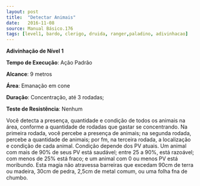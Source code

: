 ```yaml
---
layout: post
title:  "Detectar Animais"
date:   2016-11-08
source: Manual Básico.176
tags: [level1, bardo, clerigo, druida, ranger,paladino, adivinhacao]
---
```


**Adivinhação de Nível 1**

**Tempo de Execução**: Ação Padrão

**Alcance**: 9 metros

**Área**: Emanação em cone

**Duração**: Concentração, até 3 rodadas;

**Teste de Resistência**: Nenhum

Você detecta a presença, quantidade e condição de todos os animais na área, conforme a quantidade de rodadas que gastar
se concentrando. Na primeira rodada, você percebe a presença de animais; na segunda rodada, percebe a quantidade de animais;
por fm, na terceira rodada, a localização e condição de cada animal.
Condição depende dos PV atuais. Um animal com mais de 90% de seus PV está saudável; entre 25 a 90%, está razoável;
com menos de 25% está fraco; e um animal com 0 ou menos PV está moribundo.
Esta magia não atravessa barreiras que excedam 90cm de terra ou madeira, 30cm de pedra, 2,5cm de metal comum, ou uma
folha fna de chumbo.
